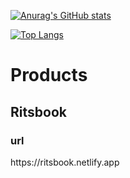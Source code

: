 <!-- githubのステータス -->
[![Anurag's GitHub stats](https://github-readme-stats.vercel.app/api?username=sisosyunya&count_private=true&theme=tokyonight&hide=stars,prs,issues&show_icons=true)](https://github.com/sisosyunya/github-readme-stats)
<!-- 言語のグラフ -->
[![Top Langs](https://github-readme-stats.vercel.app/api/top-langs/?username=sisosyunya&layout=compact&theme=tokyonight&count_private=true)](https://github.com/anuraghazra/github-readme-stats)

<h1>Products</h1>
<h2>Ritsbook</h2>
<h3>url</h3>
https://ritsbook.netlify.app
<!-- トロフィー -->
<!-- [![trophy](https://github-profile-trophy.vercel.app/?username=RedRing1979&margin-w=0)](https://github.com/sisosyunya/github-profile-trophy) -->


<!-- https://komarev.com/ghpvc/?username=sisosyunya
https://github-profile-summary-cards.vercel.app/api/cards/profile-details?username=sisosyunbya&theme=dracula -->

<!-- **sisosyunya/sisosyunya** is a ✨ _special_ ✨ repository because its `README.md` (this file) appears on your GitHub profile.

Here are some ideas to get you started:

- 🔭 I’m currently working on ...
- 🌱 I’m currently learning ...
- 👯 I’m looking to collaborate on ...
- 🤔 I’m looking for help with ...
- 💬 Ask me about ...
- 📫 How to reach me: ...
- 😄 Pronouns: ...
- ⚡ Fun fact: ...
 -->
